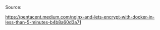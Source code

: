 Source:

https://pentacent.medium.com/nginx-and-lets-encrypt-with-docker-in-less-than-5-minutes-b4b8a60d3a71